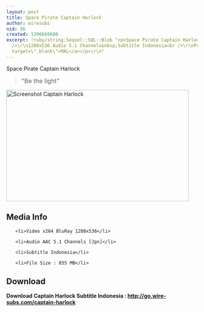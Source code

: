 ```yaml
---
layout: post
title: Space Pirate Captain Harlock
author: wiresubs
nid: 56
created: 1396668600
excerpt: !ruby/string:Sequel::SQL::Blob "<p>Space Pirate Captain Harlock BluRay (2013)<br
  />\r\n1280x536 Audio 5.1 Channels&nbsp;Subtitle Indonesia<br />\r\nPreview <a href=\"http://myanimelist.net/anime/17269/Captain_Harlock\"
  target=\"_blank\">MAL</a></p>\r\n"
---
```

<p class="rtecenter">Space Pirate Captain Harlock</p>

<blockquote>
<p class="rtejustify"><span style="font-size:16px">"Be the light"</span></p>
</blockquote>

<p class="rtecenter"><a href="sites/default/files/field/image/[Wire-Subs] Space Pirate Captain Harlock BluRay 720p AAC 5.1 Ch [EA746C0B].mkv_thumbs_[2014.04.05_09.53.56].jpg" rel="shadowbox"><img alt="Screenshot Captain Harlock" class="image-thumbnail" src="sites/default/files/field/image/[Wire-Subs] Space Pirate Captain Harlock BluRay 720p AAC 5.1 Ch [EA746C0B].mkv_thumbs_[2014.04.05_09.53.56].jpg" style="height:294px; width:480px" /></a></p>

<h2>Media Info</h2>

<ul>
	<li>Video x264 BluRay 1280x536</li>
	<li>Audio AAC 5.1 Channels [Jpn]</li>
	<li>Subtitle Indonesia</li>
	<li>File Size : 855 MB</li>
</ul>

<h2>Download</h2>

<p><strong>Download Captain Harlock Subtitle&nbsp;Indonesia&nbsp;:&nbsp;<a href="http://go.wire-subs.com/captain-harlock" target="_blank">http://go.wire-subs.com/captain-harlock</a></strong></p>
